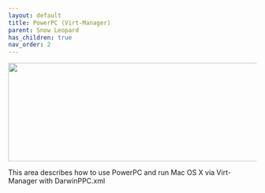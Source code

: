 ```yaml
---
layout: default
title: PowerPC (Virt-Manager)
parent: Snow Leopard
has_children: true
nav_order: 2
---
```


<p align="center">
  <img width="650" height="200" src="../../../../../assets/HeaderVirtManager.png">
</p>

This area describes how to use PowerPC and run Mac OS X via Virt-Manager with DarwinPPC.xml
